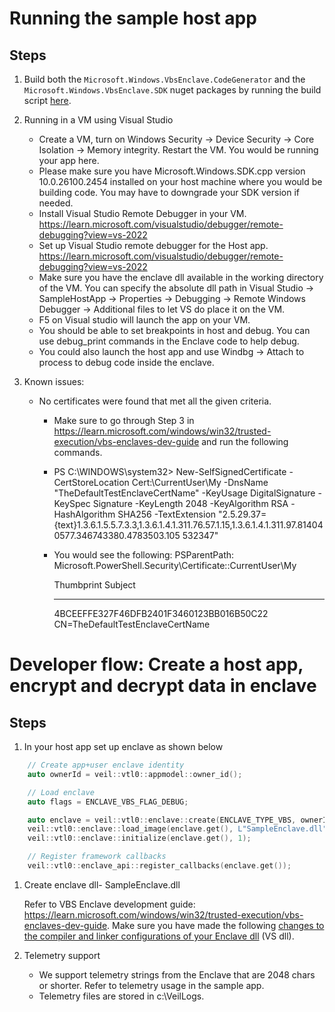 Running the sample host app
======================================================================

Steps
------------
1. Build both the `Microsoft.Windows.VbsEnclave.CodeGenerator` and the `Microsoft.Windows.VbsEnclave.SDK` nuget packages by running the build script [here](../../buildScripts/build.ps1).
1. Running in a VM using Visual Studio
	- Create a VM, turn on Windows Security -> Device Security -> Core Isolation -> Memory integrity. Restart the VM. 
You would be running your app here.
	- Please make sure you have Microsoft.Windows.SDK.cpp version 10.0.26100.2454 installed on your host machine where 
you would be building code. You may have to downgrade your SDK version if needed.
	- Install Visual Studio Remote Debugger in your VM. 
https://learn.microsoft.com/visualstudio/debugger/remote-debugging?view=vs-2022
	- Set up Visual Studio remote debugger for the Host app. 
https://learn.microsoft.com/visualstudio/debugger/remote-debugging?view=vs-2022
	- Make sure you have the enclave dll available in the working directory of the VM. You can specify the absolute dll 
path in Visual Studio -> SampleHostApp -> Properties -> Debugging -> Remote Windows Debugger -> Additional files to 
let VS do place it on the VM.
	- F5 on Visual studio will launch the app on your VM.
	- You should be able to set breakpoints in host and debug. You can use debug_print commands in the Enclave code to 
help debug.
	- You could also launch the host app and use Windbg -> Attach to process to debug code inside the enclave.


1. Known issues:
	- No certificates were found that met all the given criteria.
		- Make sure to go through Step 3 in 
https://learn.microsoft.com/windows/win32/trusted-execution/vbs-enclaves-dev-guide and run the following 
commands.
		- PS C:\WINDOWS\system32> New-SelfSignedCertificate -CertStoreLocation Cert:\\CurrentUser\\My -DnsName 
"TheDefaultTestEnclaveCertName" -KeyUsage DigitalSignature -KeySpec Signature -KeyLength 2048 -KeyAlgorithm RSA 
-HashAlgorithm SHA256 -TextExtension 
"2.5.29.37={text}1.3.6.1.5.5.7.3.3,1.3.6.1.4.1.311.76.57.1.15,1.3.6.1.4.1.311.97.814040577.346743380.4783503.105
532347"	
		- You would see the following:
		   PSParentPath: Microsoft.PowerShell.Security\Certificate::CurrentUser\My

			Thumbprint                                Subject
			----------                                -------
			4BCEEFFE327F46DFB2401F3460123BB016B50C22  CN=TheDefaultTestEnclaveCertName



Developer flow: Create a host app, encrypt and decrypt data in enclave
======================================================================

Steps
------------
1. In your host app set up enclave as shown below
```C++
    // Create app+user enclave identity
    auto ownerId = veil::vtl0::appmodel::owner_id();

    // Load enclave
    auto flags = ENCLAVE_VBS_FLAG_DEBUG;

    auto enclave = veil::vtl0::enclave::create(ENCLAVE_TYPE_VBS, ownerId, flags, veil::vtl0::enclave::megabytes(512));
    veil::vtl0::enclave::load_image(enclave.get(), L"SampleEnclave.dll");
    veil::vtl0::enclave::initialize(enclave.get(), 1);

    // Register framework callbacks
    veil::vtl0::enclave_api::register_callbacks(enclave.get());
```		  
1. Create enclave dll- SampleEnclave.dll

	Refer to VBS Enclave development guide: 
https://learn.microsoft.com/windows/win32/trusted-execution/vbs-enclaves-dev-guide. Make sure you have made the following [changes to the compiler and linker configurations of your Enclave dll](https://learn.microsoft.com/windows/win32/trusted-execution/vbs-enclaves-dev-guide#:~:text=Before%20we%20can%20build%20the%20test%20enclave%20DLL%2C%20some%20changes%20to%20the%20compiler%20and%20linker%20configurations%20are%20required%3A) (VS dll). 

1. Telemetry support

	- We support telemetry strings from the Enclave that are 2048 chars or shorter. Refer to telemetry usage in the 
sample app.
	- Telemetry files are stored in c:\VeilLogs.	
